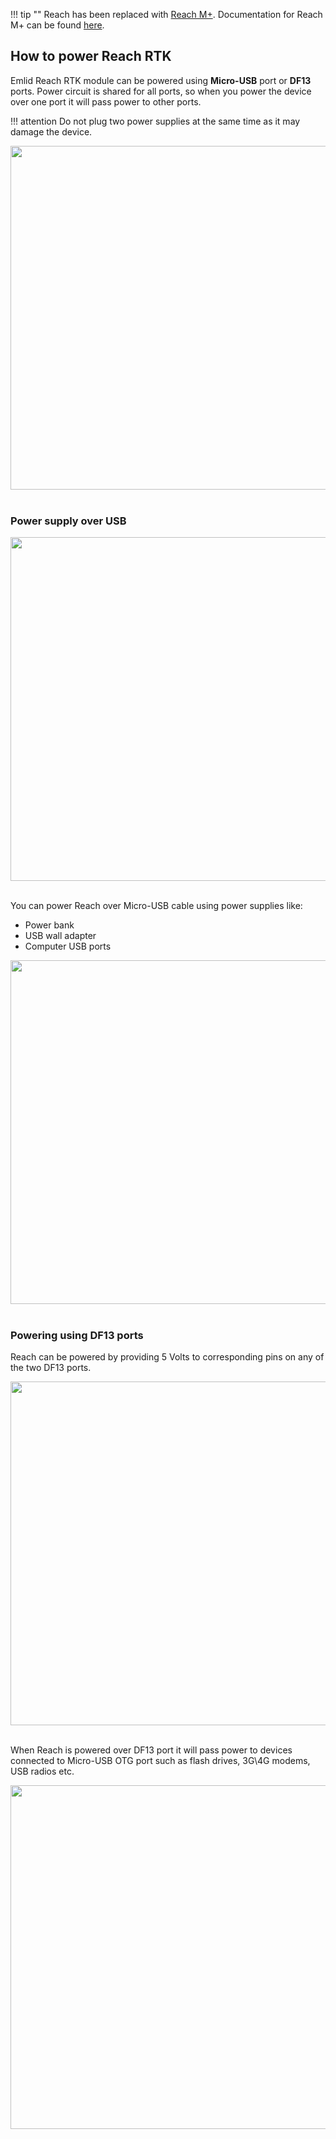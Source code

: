 !!! tip ""
	Reach has been replaced with [Reach M+](https://emlid.com/reach). Documentation for Reach M+ can be found [here](https://docs.emlid.com/reachm-plus/).

## How to power Reach RTK

Emlid Reach RTK module can be powered using **Micro-USB** port or **DF13** ports. Power circuit is shared for all ports, so when you power the device over one port it will pass power to other ports.

!!! attention
    Do not plug two power supplies at the same time as it may damage the device.

<div style="text-align: center;"><img src="../img/reach/power-supply/wrong-power-supply.png" style="width: 550px;"></div><br>

### Power supply over USB

<div style="text-align: center;"><img src="../img/reach/power-supply/usb-power-supply.png" style="width: 550px;"></div><br>

You can power Reach over Micro-USB cable using power supplies like:

* Power bank
* USB wall adapter
* Computer USB ports

<div style="text-align: center;"><img src="../img/reach/power-supply/power-supply-options.png" style="width: 550px;"></div><br>

### Powering using DF13 ports

Reach can be powered by providing 5 Volts to corresponding pins on any of the two DF13 ports.

<div style="text-align: center;"><img src="../img/reach/power-supply/df13-power-supply.png" style="width: 550px;"></div><br>

When Reach is powered over DF13 port it will pass power to devices connected to Micro-USB OTG port such as flash drives, 3G\4G modems, USB radios etc.

<div style="text-align: center;"><img src="../img/reach/power-supply/accessory-power-supply.png" style="width: 550px;"></div><br>
